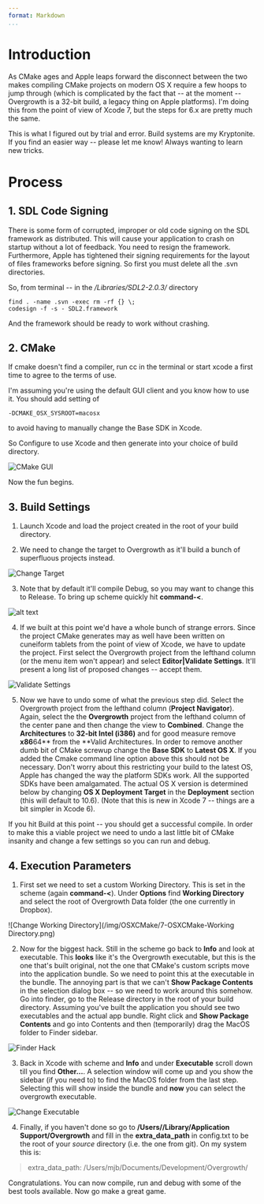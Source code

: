 ```yaml
---
format: Markdown
...
```


# Introduction 

As CMake ages and Apple leaps forward the disconnect between the two makes compiling CMake projects on modern OS X require a few hoops to jump through (which is complicated by the fact that -- at the moment -- Overgrowth is a 32-bit build, a legacy thing on Apple platforms).  I'm doing this from the point of view of Xcode 7, but the steps for 6.x are pretty much the same.

This is what I figured out by trial and error. Build systems are my Kryptonite.  If you find an easier way -- please let me know!  Always wanting to learn new tricks.

# Process

## 1. SDL Code Signing

There is some form of corrupted, improper or old code signing on the SDL framework as distributed.  This will cause your application to crash on startup without a lot of feedback.  You need to resign the framework.  Furthermore, Apple has tightened their signing requirements for the layout of files frameworks before signing.  So first you must delete all the .svn directories. 

So, from terminal -- in the <source base>*/Libraries/SDL2-2.0.3/* directory
	
	find . -name .svn -exec rm -rf {} \;
	codesign -f -s - SDL2.framework

And the framework should be ready to work without crashing.

## 2. CMake 

If cmake doesn't find a compiler, run cc in the terminal or start xcode a first time to agree to the terms of use.

I'm assuming you're using the default GUI client and you know how to use it. You should add setting of

	-DCMAKE_OSX_SYSROOT=macosx

to avoid having to manually change the Base SDK in Xcode.

So Configure to use Xcode and then generate into your choice of build directory.  

![CMake GUI](/img/OSXCMake/1-OSXCMake-CMake.png)

Now the fun begins.

## 3. Build Settings

1. Launch Xcode and load the project created in the root of your build directory.

2. We need to change the target to Overgrowth as it'll build a bunch of superfluous projects instead.

![Change Target](/img/OSXCMake/2-OSXCMake-Target.png)

3. Note that by default it'll compile Debug, so you may want to change this to Release.  To bring up scheme quickly hit **command-<**.

![alt text](/img/OSXCMake/3-OSXCMake-Release.png)

4. If we built at this point we'd have a whole bunch of strange errors.  Since the project CMake generates may as well have been written on cuneiform tablets from the point of view of Xcode, we have to update the project.  First select the Overgrowth project from the lefthand column (or the menu item won't appear) and select **Editor|Validate Settings**.  It'll present a long list of proposed changes -- accept them.

![Validate Settings](/img/OSXCMake/5-OSXCMake-Validate.png)

5. Now we have to undo some of what the previous step did.  Select the Overgrowth project from the lefthand column (**Project Navigator**).  Again, select the the **Overgrowth** project from the lefthand column of the center pane and then change the view to **Combined**.  Change the **Architectures** to **32-bit Intel (i386)** and for good measure remove **x86**64** from the **Valid Architectures.  In order to remove another dumb bit of CMake screwup change the **Base SDK** to **Latest OS X**. If you added the Cmake command line option above this should not be necessary.
Don't worry about this restricting your build to the latest OS, Apple has changed the way the platform SDKs work.  All the supported SDKs have been amalgamated.  The actual OS X version is determined below by changing **OS X Deployment Target** in the **Deployment** section (this will default to 10.6).  (Note that this is new in Xcode 7 -- things are a bit simpler in Xcode 6).

If you hit Build at this point -- you should get a successful compile.  In order to make this a viable project we need to undo a last little bit of CMake insanity and change a few settings so you can run and debug.

## 4. Execution Parameters

1. First set we need to set a custom Working Directory. This is set in the scheme (again **command-<**).  Under **Options** find **Working Directory** and select the root of Overgrowth Data folder (the one currently in Dropbox).

![Change Working Directory](/img/OSXCMake/7-OSXCMake-Working Directory.png)

2. Now for the biggest hack.  Still in the scheme go back to **Info** and look at executable.  This **looks** like it's the Overgrowth executable, but this is the one that's built original, not the one that CMake's custom scripts move into the application bundle.  So we need to point this at the executable in the bundle.  The annoying part is that we can't **Show Package Contents** in the selection dialog box -- so we need to work around this somehow.  Go into finder, go to the Release directory in the root of your build directory.  Assuming you've built the application you should see two executables and the actual app bundle. Right click and **Show Package Contents** and go into Contents and then (temporarily) drag the MacOS folder to Finder sidebar. 

![Finder Hack](/img/OSXCMake/8-OSXCMake-Finder.png)

3.  Back in Xcode with scheme and **Info** and under **Executable** scroll down till you find **Other...**.  A selection window will come up and you show the sidebar (if you need to) to find the MacOS folder from the last step.  Selecting this will show inside the bundle and **now** you can select the overgrowth executable. 

![Change Executable](/img/OSXCMake/9-OSXCMake-Executable.png)

4. Finally, if you haven't done so go to **/Users/*<username>*/Library/Application Support/Overgrowth** and fill in the **extra_data_path** in config.txt to be the root of your *source* directory (i.e. the one from git). On my system this is:

>	extra_data_path: /Users/mjb/Documents/Development/Overgrowth/

Congratulations.  You can now compile, run and debug with some of the best tools available.  Now go make a great game.
